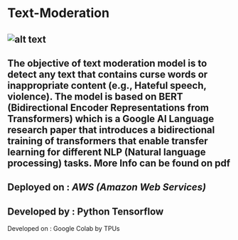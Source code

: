 # Text-Moderation
![alt text](https://riccardo-cantini.netlify.app/post/bert_text_classification/featured_hua8bf7d9829a3c2e45f4e3633adf00c19_474726_720x0_resize_lanczos_2.png)
--------
The objective of text moderation model is to detect any text that contains curse words or inappropriate content (e.g., Hateful speech, violence). The model is based on BERT (Bidirectional Encoder Representations from Transformers) which is a Google AI Language research paper that introduces a bidirectional training of transformers that enable transfer learning for different NLP (Natural language processing) tasks. More Info can be found on pdf
--------
Deployed on : 
*AWS (Amazon Web Services)*
--------
Developed by : 
Python 
Tensorflow 
-------
Developed on :
Google Colab by TPUs
